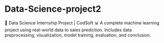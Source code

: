 # Data-Science-project2
💼 Data Science Internship Project | CodSoft 📊 A complete machine learning project using real-world data to sales prediction. Includes data preprocessing, visualization, model training, evaluation, and conclusion.
